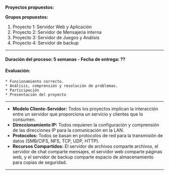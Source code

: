 **Proyectos propuestos:**


**Grupos propuestos:**  
  1. Proyecto 1: Servidor Web y Aplicación
  2. Proyecto 2: Servidor de Mensajeria interna
  3. Proyecto 3: Servidor de Juegos y Análisis
  4. Proyecto 4: Servidor de backup

_________________

#### Duración del proceso: 5 semanas - Fecha de entrega: ??

#### Evaluación:
    * Funcionamiento correcto.
    * Análisis, comprensión y resolución de problemas.
    * Participación
    * Presentación del proyecto
    
__________

* **Modelo Cliente-Servidor:** Todos los proyectos implican la interacción entre un servidor que proporciona un servicio y clientes que lo consumen.
* **Direccionamiento IP:** Todos requieren la configuración y comprensión de las direcciones IP para la comunicación en la LAN.
* **Protocolos:** Todos se basan en protocolos de red para la transmisión de datos (SMB/CIFS, NFS, TCP, UDP, HTTP).
* **Recursos Compartidos:** El servidor de archivos comparte archivos, el servidor de chat comparte mensajes, el servidor web comparte páginas web, y el servidor de backup comparte espacio de almacenamiento para copias de seguridad.
___________